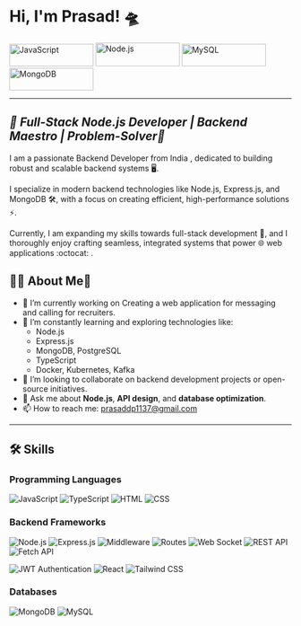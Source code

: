 #   Hi, I'm Prasad! 	🛸  

<img src="https://img.shields.io/badge/JavaScript-F7DF1E?logo=javascript&logoColor=black" alt="JavaScript" width="150" height="40" />    <img src="https://img.shields.io/badge/Node.js-339933?logo=node.js&logoColor=white" alt="Node.js" width="150" height="42" />
<img src="https://img.shields.io/badge/MySQL-4479A1?logo=mysql&logoColor=white" alt="MySQL" width="150" height="40" />     <img src="https://img.shields.io/badge/MongoDB-47A248?logo=mongodb&logoColor=white" alt="MongoDB" width="150" height="40" />

---
_🚀 **Full-Stack Node.js Developer | Backend Maestro | Problem-Solver🧩**_
---

I am a passionate Backend Developer from India , dedicated to building robust and scalable backend systems 🖥️.

I specialize in modern backend technologies like Node.js, Express.js, and MongoDB 🛠️, with a focus on creating efficient, high-performance solutions ⚡. 

Currently, I am expanding my skills towards full-stack development 🔄, and I thoroughly enjoy crafting seamless, integrated systems that power 🌐 web applications  :octocat: .




## 🙋‍♂️ About Me💫

- 🔭 I’m currently working on Creating a web application for messaging and calling for recruiters.
- 🌱 I’m constantly learning and exploring technologies like:
  - Node.js
  - Express.js                                                
  - MongoDB, PostgreSQL
  - TypeScript
  - Docker, Kubernetes, Kafka
- 👯 I’m looking to collaborate on backend development projects or open-source initiatives.
- 💬 Ask me about **Node.js**, **API design**, and **database optimization**.
- 📫 How to reach me: prasaddp1137@gmail.com

---

## 🛠️ Skills

### Programming Languages
![JavaScript](https://img.shields.io/badge/JavaScript-F7DF1E?logo=javascript&logoColor=black)
![TypeScript](https://img.shields.io/badge/TypeScript-3178C6?logo=typescript&logoColor=white)
![HTML](https://img.shields.io/badge/HTML-E34F26?logo=html5&logoColor=white)
![CSS](https://img.shields.io/badge/CSS-1572B6?logo=css3&logoColor=white)


### Backend Frameworks
![Node.js](https://img.shields.io/badge/Node.js-339933?logo=node.js&logoColor=white)
![Express.js](https://img.shields.io/badge/Express.js-000000?logo=express&logoColor=white)
![Middleware](https://img.shields.io/badge/Middleware-000000?logo=express&logoColor=white)
![Routes](https://img.shields.io/badge/Routes-000000?logo=express&logoColor=white)
![Web Socket](https://img.shields.io/badge/WebSocket-%20.io-blue)
![REST API](https://img.shields.io/badge/REST%20API-red)
![Fetch API](https://img.shields.io/badge/Fetch%20API-000000?logo=javascript&logoColor=white)

![JWT Authentication](https://img.shields.io/badge/JWT%20Authentication-000000?logo=json-web-tokens&logoColor=white)
![React](https://img.shields.io/badge/React-61DAFB?logo=react&logoColor=black)
![Tailwind CSS](https://img.shields.io/badge/Tailwind%20CSS-38B2AC?logo=tailwind-css&logoColor=white)








### Databases
![MongoDB](https://img.shields.io/badge/MongoDB-47A248?logo=mongodb&logoColor=white)
![MySQL](https://img.shields.io/badge/MySQL-4479A1?logo=mysql&logoColor=white)




